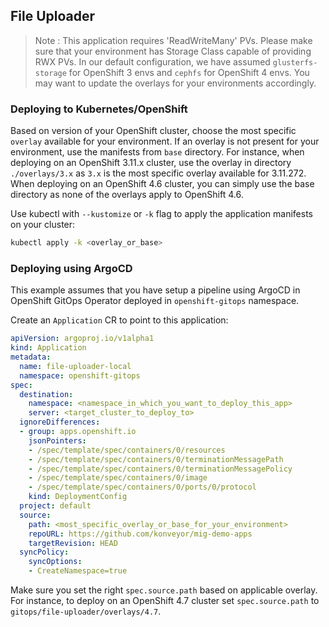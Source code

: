 ## File Uploader

> Note : This application requires 'ReadWriteMany' PVs. Please make sure that your environment has Storage Class capable of providing RWX PVs. In our default configuration, we have assumed `glusterfs-storage` for OpenShift 3 envs and `cephfs` for OpenShift 4 envs. You may want to update the overlays for your environments accordingly.

### Deploying to Kubernetes/OpenShift

Based on version of your OpenShift cluster, choose the most specific `overlay` available for your environment. If an overlay is not present for your environment, use the manifests from `base` directory. For instance, when deploying on an OpenShift 3.11.x cluster, use the overlay in directory `./overlays/3.x` as `3.x` is the most specific overlay available for 3.11.272. When deploying on an OpenShift 4.6 cluster, you can simply use the base directory as none of the overlays apply to OpenShift 4.6.

Use kubectl with `--kustomize` or `-k` flag to apply the application manifests on your cluster:

```sh
kubectl apply -k <overlay_or_base>
```

### Deploying using ArgoCD

This example assumes that you have setup a pipeline using ArgoCD in OpenShift GitOps Operator deployed in `openshift-gitops` namespace.

Create an `Application` CR to point to this application:

```yml
apiVersion: argoproj.io/v1alpha1
kind: Application
metadata:
  name: file-uploader-local
  namespace: openshift-gitops
spec:
  destination:
    namespace: <namespace_in_which_you_want_to_deploy_this_app>
    server: <target_cluster_to_deploy_to>
  ignoreDifferences:
  - group: apps.openshift.io
    jsonPointers:
    - /spec/template/spec/containers/0/resources
    - /spec/template/spec/containers/0/terminationMessagePath
    - /spec/template/spec/containers/0/terminationMessagePolicy
    - /spec/template/spec/containers/0/image
    - /spec/template/spec/containers/0/ports/0/protocol
    kind: DeploymentConfig
  project: default
  source:
    path: <most_specific_overlay_or_base_for_your_environment>
    repoURL: https://github.com/konveyor/mig-demo-apps
    targetRevision: HEAD
  syncPolicy:
    syncOptions:
    - CreateNamespace=true
```

Make sure you set the right `spec.source.path` based on applicable overlay. For instance, to deploy on an OpenShift 4.7 cluster set `spec.source.path` to `gitops/file-uploader/overlays/4.7`.